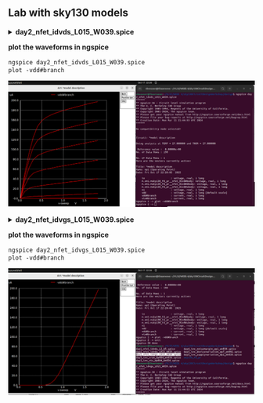 ##  Lab with sky130 models
<details> <summary><strong>day2_nfet_idvds_L015_W039.spice </strong></summary>

 *Model Description
  
.param temp=27


*Including sky130 library files

.lib "sky130_fd_pr/models/sky130.lib.spice" tt


*Netlist Description



XM1 Vdd n1 0 0 sky130_fd_pr__nfet_01v8 w=0.39 l=0.15

R1 n1 in 55

Vdd vdd 0 1.8V
Vin in 0 1.8V

*simulation commands

.op
.dc Vdd 0 1.8 0.1 Vin 0 1.8 0.2

.control

run
display
setplot dc1
.endc

.end

</details>


**plot the waveforms in ngspice**

```
ngspice day2_nfet_idvds_L015_W039.spice 
plot -vdd#branch
```

![](https://github.com/thaaroonesaec24-crypto/Week-4-RISC-V-tapeout-program/blob/main/DAY%202/images/day2_nfet_idvds_L015_W039.spice%20week%204%20day%202.png)


<details> <summary><strong>day2_nfet_idvgs_L015_W039.spice </strong></summary>

*Model Description
.param temp=27


*Including sky130 library files
.lib "sky130_fd_pr/models/sky130.lib.spice" tt


*Netlist Description

XM1 Vdd n1 0 0 sky130_fd_pr__nfet_01v8 w=0.39 l=0.15

R1 n1 in 55

Vdd vdd 0 1.8V
Vin in 0 1.8V

*simulation commands

.op
.dc Vin 0 1.8 0.1

.control

run
display
setplot dc1
.endc

.end
</details>

**plot the waveforms in ngspice**

```
ngspice day2_nfet_idvgs_L015_W039.spice 
plot -vdd#branch
```

![](https://github.com/thaaroonesaec24-crypto/Week-4-RISC-V-tapeout-program/blob/main/DAY%202/images/day2_nfet_idvgs_L015_W039.spice%20week%204%20day%202.png)
